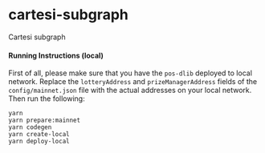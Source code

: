 # cartesi-subgraph
Cartesi subgraph

#### Running Instructions (local)
First of all, please make sure that you have the `pos-dlib` deployed to local network.
Replace the `lotteryAddress` and `prizeManagerAddress` fields of the `config/mainnet.json` file with the actual addresses on your local network.
Then run the following:
```
yarn
yarn prepare:mainnet
yarn codegen
yarn create-local
yarn deploy-local
```
